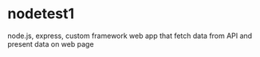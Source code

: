 nodetest1
=========

node.js, express, custom framework web app that fetch data from API and present data on web page
